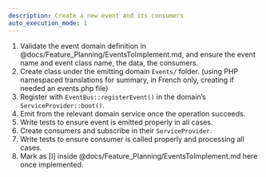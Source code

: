 ```yaml
---
description: Create a new event and its consumers
auto_execution_mode: 1
---
```


1) Validate the event domain definition in @docs/Feature_Planning/EventsToImplement.md, and ensure the event name and event class name, the data, the consumers.
2) Create class under the emitting domain `Events/` folder. (using PHP namespaced translations for summary, in French only, creating if needed an events.php file)
3) Register with `EventBus::registerEvent()` in the domain’s `ServiceProvider::boot()`.
4) Emit from the relevant domain service once the operation succeeds.
5) Write tests to ensure event is emitted properly in all cases.
6) Create consumers and subscribe in their `ServiceProvider`.
7) Write tests to ensure consumer is called properly and processing all cases.
8) Mark as [I] inside @docs/Feature_Planning/EventsToImplement.md here once implemented.